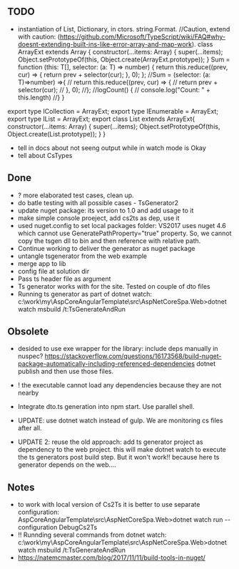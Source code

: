 

## TODO

- instantiation of List, Dictionary, in ctors. string.Format.
//Caution, extend with caution: (https://github.com/Microsoft/TypeScript/wiki/FAQ#why-doesnt-extending-built-ins-like-error-array-and-map-work).
class ArrayExt<T> extends Array<T> {
    constructor(...items: Array<T>) {
        super(...items);
        Object.setPrototypeOf(this, Object.create(ArrayExt.prototype));
    }
    Sum = function <T>(this: T[], selector: (a: T) => number) {
        return this.reduce((prev, cur) => {
            return prev + selector(cur);
        }, 0);
    };
    //Sum = <T>(selector: (a: T)=>number) =>{
    //    return this.reduce((prev, cur) => {
    //        return prev + selector(cur);
    //    }, 0);
    //};
    //logCount() {
    //    console.log("Count: " + this.length)
    //}
}


export type ICollection<T> = ArrayExt<T>;
export type IEnumerable<T> = ArrayExt<T>;
export type IList<T> = ArrayExt<T>;
export class List<T> extends ArrayExt<T>{
    constructor(...items: Array<T>) {
        super(...items);
        Object.setPrototypeOf(this, Object.create(List.prototype));
    }
}
- tell in docs about not seeng output while in watch mode is Okay
- tell about CsTypes

## Done 

- ? more elaborated test cases, clean up.
- do batle testing with all possible cases - TsGenerator2
- update nuget package: its version to 1.0 and add usage to it
- make simple console proeject, add cs2ts as dep, use it
- used nuget.config to set local packages folder: VS2017 uses nuget 4.6 which cannot use   GeneratePathProperty="true" property. So, we cannot copy the tsgen dll to bin and then reference with relative path.
- Continue working to deliver the generator as nuget package
- untangle tsgenerator from the web example
- merge app to lib
- config file at solution dir 
- Pass ts header file as argument
- Ts generator works with for the site. Tested on couple of dto files
- Running ts generator as part of dotnet watch: c:\work\my\AspCoreAngularTemplate\src\AspNetCoreSpa.Web>dotnet watch msbuild /t:TsGenerateAndRun

## Obsolete

- desided to use exe wrapper for the library: include deps manually in nuspec? https://stackoverflow.com/questions/16173568/build-nuget-package-automatically-including-referenced-dependencies
dotnet publish and then use those files.
- ! the executable cannot load any dependencies because they are not nearby

- Integrate dto.ts generation into npm start. Use parallel shell.
- UPDATE: use dotnet watch instead of gulp. We are monitoring cs files after all.
- UPDATE 2: reuse the old approach: add ts generator project as dependency to the web project. this will make dotnet watch to execute the ts generators post build step. But it won't work!! because here ts generator depends on the web....

## Notes
- to work with local version of Cs2Ts it is better to use separate configuration: 
	AspCoreAngularTemplate\src\AspNetCoreSpa.Web>dotnet watch run --configuration DebugCs2Ts
- !! Runnding several commands from dotnet watch: c:\work\my\AspCoreAngularTemplate\src\AspNetCoreSpa.Web>dotnet watch msbuild /t:TsGenerateAndRun
- https://natemcmaster.com/blog/2017/11/11/build-tools-in-nuget/